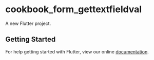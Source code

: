 # cookbook_form_gettextfieldval

A new Flutter project.

## Getting Started

For help getting started with Flutter, view our online
[documentation](https://flutter.io/).
